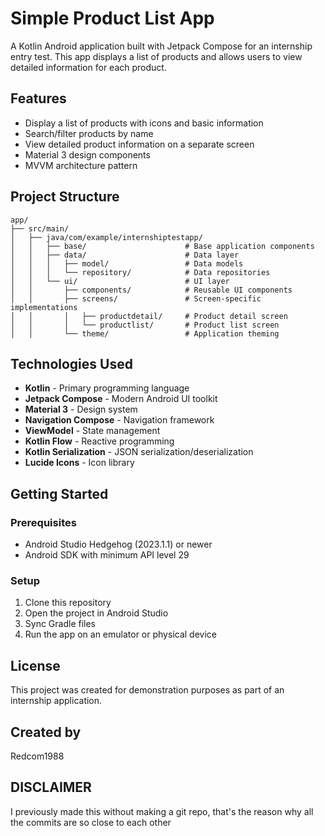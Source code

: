 # Simple Product List App

A Kotlin Android application built with Jetpack Compose for an internship entry test. This app displays a list of products and allows users to view detailed information for each product.

## Features

- Display a list of products with icons and basic information
- Search/filter products by name
- View detailed product information on a separate screen
- Material 3 design components
- MVVM architecture pattern

## Project Structure

```
app/
├── src/main/
│   ├── java/com/example/internshiptestapp/
│   │   ├── base/                      # Base application components
│   │   ├── data/                      # Data layer
│   │   │   ├── model/                 # Data models
│   │   │   └── repository/            # Data repositories
│   │   └── ui/                        # UI layer
│   │       ├── components/            # Reusable UI components
│   │       ├── screens/               # Screen-specific implementations
│   │       │   ├── productdetail/     # Product detail screen
│   │       │   └── productlist/       # Product list screen
│   │       └── theme/                 # Application theming
```

## Technologies Used

- **Kotlin** - Primary programming language
- **Jetpack Compose** - Modern Android UI toolkit
- **Material 3** - Design system
- **Navigation Compose** - Navigation framework
- **ViewModel** - State management
- **Kotlin Flow** - Reactive programming
- **Kotlin Serialization** - JSON serialization/deserialization
- **Lucide Icons** - Icon library

## Getting Started

### Prerequisites

- Android Studio Hedgehog (2023.1.1) or newer
- Android SDK with minimum API level 29

### Setup

1. Clone this repository
2. Open the project in Android Studio
3. Sync Gradle files
4. Run the app on an emulator or physical device

## License

This project was created for demonstration purposes as part of an internship application.

## Created by

Redcom1988

## DISCLAIMER
I previously made this without making a git repo, that's the reason why all the commits are so close to each other
